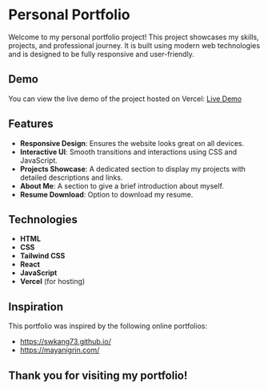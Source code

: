 # Personal Portfolio

Welcome to my personal portfolio project! This project showcases my skills, projects, and professional journey. It is built using modern web technologies and is designed to be fully responsive and user-friendly.

## Demo

You can view the live demo of the project hosted on Vercel: [Live Demo](https://devpatel04.vercel.app/)

## Features

- **Responsive Design**: Ensures the website looks great on all devices.
- **Interactive UI**: Smooth transitions and interactions using CSS and JavaScript.
- **Projects Showcase**: A dedicated section to display my projects with detailed descriptions and links.
- **About Me**: A section to give a brief introduction about myself.
- **Resume Download**: Option to download my resume.

## Technologies
- **HTML**
- **CSS**
- **Tailwind CSS**
- **React**
- **JavaScript**
- **Vercel** (for hosting)

## Inspiration

This portfolio was inspired by the following online portfolios:

- https://swkang73.github.io/
- https://mayanigrin.com/


## Thank you for visiting my portfolio!
